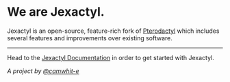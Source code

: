 # We are Jexactyl.

Jexactyl is an open-source, feature-rich fork of [Pterodactyl](https://pterodactyl.io) which includes several features and improvements over existing software.

***

Head to the [Jexactyl Documentation](https://docs.jexactyl.com) in order to get started with Jexactyl.

*A project by [@camwhit-e](https://github.com/camwhit-e)*
